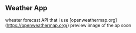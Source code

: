 ## Weather App
wheater forecast API that i use
[openweathermap.org] (https://openweathermap.org/)
preview image of the ap soon
